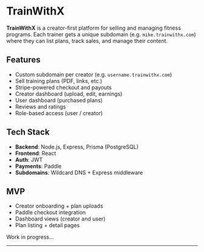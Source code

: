 # TrainWithX

**TrainWithX** is a creator-first platform for selling and managing fitness programs. Each trainer gets a unique subdomain (e.g. `mike.trainwithx.com`) where they can list plans, track sales, and manage their content.

## Features

- Custom subdomain per creator (e.g. `username.trainwithx.com`)
- Sell training plans (PDF, links, etc.)
- Stripe-powered checkout and payouts
- Creator dashboard (upload, edit, earnings)
- User dashboard (purchased plans)
- Reviews and ratings
- Role-based access (user / creator)

## Tech Stack

- **Backend**: Node.js, Express, Prisma (PostgreSQL)
- **Frontend**: React
- **Auth**: JWT
- **Payments**: Paddle
- **Subdomains**: Wildcard DNS + Express middleware

## MVP

- Creator onboarding + plan uploads
- Paddle checkout integration
- Dashboard views (creator and user)
- Plan listing + detail pages

Work in progress...

---

